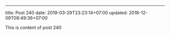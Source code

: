 ---
title: Post 240
date: 2019-03-29T23:23:14+07:00
updated: 2018-12-09T08:49:36+07:00

This is content of post 240